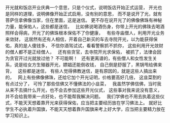 开光就和饭店开业庆典一个意思，只是个仪式，说明饭店开始正式运营，
开光也是同样的道理，说明佛像开始正式启用，没有别的意思，
而不是说开了光，就有菩萨住拿佛像当家，住在里面，这是迷信。
更不存在说开光了的佛像佛珠有神秘力量，能保佑人，这些都是迷信，
&nbsp;
比如佛说喝酒伤身，你带上开光的佛珠去喝酒照样会得病，开光了的佛珠根本保佑不了你健康，
&nbsp;
有些寺庙僧人，利用开光业务来敛财，
这居然有还有人相信，开着自己新买的车去寺院开光，以为能获得保佑，真的是人傻钱多，
不信你酒驾试试，看看警察抓不抓你，
这些利用开光敛财的僧人都不是正经僧人，
&nbsp;
还有些贪官，去寺院开光求保佑，
被抓了，法律会因为贪官开过光就放过他？
不可能啊！
&nbsp;
还有更离谱的，有些僧人和女性发生关系，说是给女方生殖器开光，嫖娼还能倒收钱，
自己倒是舒服了，黑锅甩给佛来背，
&nbsp;
这些都是迷信，
有些人觉得佛教迷信，是有原因的，就是这些人搞出来的，
&nbsp;
网上有些佛像佛珠，还给它加个开光证明，价格要高好几倍，
这韭菜割的有点过分了，
可怜了那些信佛又不懂佛法的小韭菜，
&nbsp;
我虽然学佛信佛，当时我从来不去搞什么开光，也不会去参加这些开光仪式，
这些事对我来说没有意义，并不会给我带来一点好处，也不能帮我解决问题。
&nbsp;
我们学佛也不用去执着这些仪式，不能天天想着靠开光来获得保佑，应当把主要经历放在学习佛法上。
就好比学生不必执着升国旗，不能天天想着靠升国旗来考上好大学，应当把主要精力放在学习知识上。


